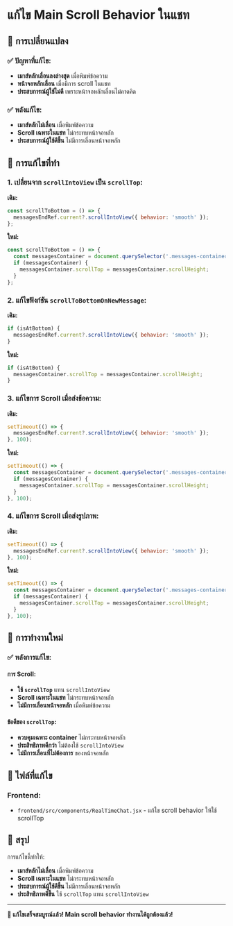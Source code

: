 # แก้ไข Main Scroll Behavior ในแชท

## 🎯 การเปลี่ยนแปลง

### ✅ ปัญหาที่แก้ไข:
- **เมาส์หลักเลื่อนลงล่างสุด** เมื่อพิมพ์ข้อความ
- **หน้าจอหลักเลื่อน** เมื่อมีการ scroll ในแชท
- **ประสบการณ์ผู้ใช้ไม่ดี** เพราะหน้าจอหลักเลื่อนไม่คาดคิด

### ✅ หลังแก้ไข:
- **เมาส์หลักไม่เลื่อน** เมื่อพิมพ์ข้อความ
- **Scroll เฉพาะในแชท** ไม่กระทบหน้าจอหลัก
- **ประสบการณ์ผู้ใช้ดีขึ้น** ไม่มีการเลื่อนหน้าจอหลัก

## 🔧 การแก้ไขที่ทำ

### 1. เปลี่ยนจาก `scrollIntoView` เป็น `scrollTop`:

**เดิม:**
```javascript
const scrollToBottom = () => {
  messagesEndRef.current?.scrollIntoView({ behavior: 'smooth' });
};
```

**ใหม่:**
```javascript
const scrollToBottom = () => {
  const messagesContainer = document.querySelector('.messages-container');
  if (messagesContainer) {
    messagesContainer.scrollTop = messagesContainer.scrollHeight;
  }
};
```

### 2. แก้ไขฟังก์ชัน `scrollToBottomOnNewMessage`:

**เดิม:**
```javascript
if (isAtBottom) {
  messagesEndRef.current?.scrollIntoView({ behavior: 'smooth' });
}
```

**ใหม่:**
```javascript
if (isAtBottom) {
  messagesContainer.scrollTop = messagesContainer.scrollHeight;
}
```

### 3. แก้ไขการ Scroll เมื่อส่งข้อความ:

**เดิม:**
```javascript
setTimeout(() => {
  messagesEndRef.current?.scrollIntoView({ behavior: 'smooth' });
}, 100);
```

**ใหม่:**
```javascript
setTimeout(() => {
  const messagesContainer = document.querySelector('.messages-container');
  if (messagesContainer) {
    messagesContainer.scrollTop = messagesContainer.scrollHeight;
  }
}, 100);
```

### 4. แก้ไขการ Scroll เมื่อส่งรูปภาพ:

**เดิม:**
```javascript
setTimeout(() => {
  messagesEndRef.current?.scrollIntoView({ behavior: 'smooth' });
}, 100);
```

**ใหม่:**
```javascript
setTimeout(() => {
  const messagesContainer = document.querySelector('.messages-container');
  if (messagesContainer) {
    messagesContainer.scrollTop = messagesContainer.scrollHeight;
  }
}, 100);
```

## 🎯 การทำงานใหม่

### ✅ หลังการแก้ไข:

#### การ Scroll:
- **ใช้ `scrollTop`** แทน `scrollIntoView`
- **Scroll เฉพาะในแชท** ไม่กระทบหน้าจอหลัก
- **ไม่มีการเลื่อนหน้าจอหลัก** เมื่อพิมพ์ข้อความ

#### ข้อดีของ `scrollTop`:
- **ควบคุมเฉพาะ container** ไม่กระทบหน้าจอหลัก
- **ประสิทธิภาพดีกว่า** ไม่ต้องใช้ `scrollIntoView`
- **ไม่มีการเลื่อนที่ไม่ต้องการ** ของหน้าจอหลัก

## 📁 ไฟล์ที่แก้ไข

### Frontend:
- `frontend/src/components/RealTimeChat.jsx` - แก้ไข scroll behavior ให้ใช้ scrollTop

## 🎉 สรุป

การแก้ไขนี้ทำให้:
- **เมาส์หลักไม่เลื่อน** เมื่อพิมพ์ข้อความ
- **Scroll เฉพาะในแชท** ไม่กระทบหน้าจอหลัก
- **ประสบการณ์ผู้ใช้ดีขึ้น** ไม่มีการเลื่อนหน้าจอหลัก
- **ประสิทธิภาพดีขึ้น** ใช้ `scrollTop` แทน `scrollIntoView`

---

**🎉 แก้ไขเสร็จสมบูรณ์แล้ว! Main scroll behavior ทำงานได้ถูกต้องแล้ว!**

